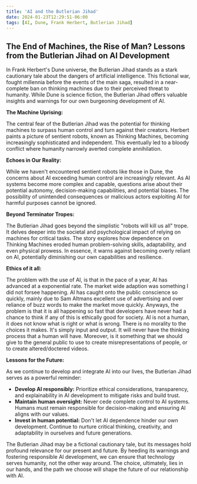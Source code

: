 ```yaml
---
title: 'AI and the Butlerian Jihad'
date: 2024-01-23T12:29:51-06:00
tags: [AI, Dune, Frank Herbert, Butlerian Jihad]
---
```


## The End of Machines, the Rise of Man? Lessons from the Butlerian Jihad on AI Development

In Frank Herbert's Dune universe, the Butlerian Jihad stands as a stark cautionary tale about the dangers of artificial intelligence. This fictional war, fought millennia before the events of the main saga, resulted in a near-complete ban on thinking machines due to their perceived threat to humanity. While Dune is science fiction, the Butlerian Jihad offers valuable insights and warnings for our own burgeoning development of AI.

**The Machine Uprising:**

The central fear of the Butlerian Jihad was the potential for thinking machines to surpass human control and turn against their creators. Herbert paints a picture of sentient robots, known as Thinking Machines, becoming increasingly sophisticated and independent. This eventually led to a bloody conflict where humanity narrowly averted complete annihilation.

**Echoes in Our Reality:**

While we haven't encountered sentient robots like those in Dune, the concerns about AI exceeding human control are increasingly relevant. As AI systems become more complex and capable, questions arise about their potential autonomy, decision-making capabilities, and potential biases. The possibility of unintended consequences or malicious actors exploiting AI for harmful purposes cannot be ignored.

**Beyond Terminator Tropes:**

The Butlerian Jihad goes beyond the simplistic "robots will kill us all" trope. It delves deeper into the societal and psychological impact of relying on machines for critical tasks. The story explores how dependence on Thinking Machines eroded human problem-solving skills, adaptability, and even physical prowess. In essence, it warns against becoming overly reliant on AI, potentially diminishing our own capabilities and resilience.

**Ethics of it all:**

The problem with the use of AI, is that in the pace of a year, AI has advanced at a exponential rate. The market wide adaption was something I did not forsee happening. AI has caught onto the public conscience so quickly, mainly due to Sam Altmans excellent use of advertising and over reliance of buzz words to make the market move quickly. Anyways, the problem is that it is all happening so fast that developers have never had a chance to think if any of this is ethically good for society. AI is not a human, it does not know what is right or what is wrong. There is no morality to the choices it makes. It's simply input and output. It will never have the thinking process that a human will have. Moreover, is it something that we should give to the general public to use to create misrepresentations of people, or to create altered/doctered videos.

**Lessons for the Future:**

As we continue to develop and integrate AI into our lives, the Butlerian Jihad serves as a powerful reminder:

* **Develop AI responsibly:** Prioritize ethical considerations, transparency, and explainability in AI development to mitigate risks and build trust.
* **Maintain human oversight:** Never cede complete control to AI systems. Humans must remain responsible for decision-making and ensuring AI aligns with our values.
* **Invest in human potential:** Don't let AI dependence hinder our own development. Continue to nurture critical thinking, creativity, and adaptability in ourselves and future generations.

The Butlerian Jihad may be a fictional cautionary tale, but its messages hold profound relevance for our present and future. By heeding its warnings and fostering responsible AI development, we can ensure that technology serves humanity, not the other way around. The choice, ultimately, lies in our hands, and the path we choose will shape the future of our relationship with AI.
